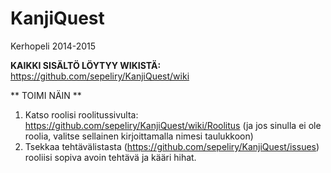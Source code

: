 KanjiQuest
==========

Kerhopeli 2014-2015

**KAIKKI SISÄLTÖ LÖYTYY WIKISTÄ:**
https://github.com/sepeliry/KanjiQuest/wiki

** TOIMI NÄIN **
1. Katso roolisi roolitussivulta: https://github.com/sepeliry/KanjiQuest/wiki/Roolitus (ja jos sinulla ei ole roolia, valitse sellainen kirjoittamalla nimesi taulukkoon)
1. Tsekkaa tehtävälistasta (https://github.com/sepeliry/KanjiQuest/issues) rooliisi sopiva avoin tehtävä ja kääri hihat.
